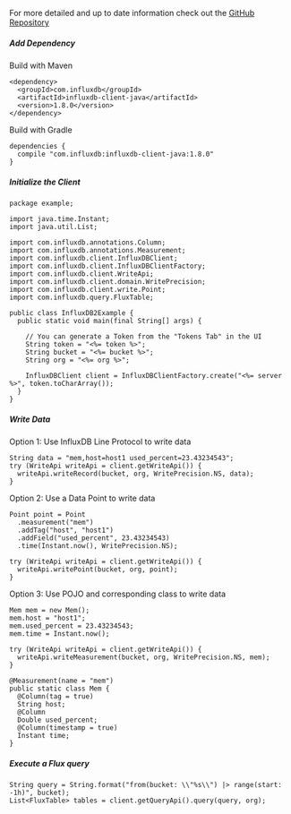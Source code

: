 For more detailed and up to date information check out the <a href="https://github.com/influxdata/influxdb-client-java" target="_blank">GitHub Repository</a>

##### Add Dependency

Build with Maven

```
<dependency>
  <groupId>com.influxdb</groupId>
  <artifactId>influxdb-client-java</artifactId>
  <version>1.8.0</version>
</dependency>
```

Build with Gradle

```
dependencies {
  compile "com.influxdb:influxdb-client-java:1.8.0"
}
```

##### Initialize the Client

```
package example;

import java.time.Instant;
import java.util.List;

import com.influxdb.annotations.Column;
import com.influxdb.annotations.Measurement;
import com.influxdb.client.InfluxDBClient;
import com.influxdb.client.InfluxDBClientFactory;
import com.influxdb.client.WriteApi;
import com.influxdb.client.domain.WritePrecision;
import com.influxdb.client.write.Point;
import com.influxdb.query.FluxTable;

public class InfluxDB2Example {
  public static void main(final String[] args) {

    // You can generate a Token from the "Tokens Tab" in the UI
    String token = "<%= token %>";
    String bucket = "<%= bucket %>";
    String org = "<%= org %>";

    InfluxDBClient client = InfluxDBClientFactory.create("<%= server %>", token.toCharArray());
  }
}
```

##### Write Data

Option 1: Use InfluxDB Line Protocol to write data

```
String data = "mem,host=host1 used_percent=23.43234543";
try (WriteApi writeApi = client.getWriteApi()) {
  writeApi.writeRecord(bucket, org, WritePrecision.NS, data);
}
```

Option 2: Use a Data Point to write data

```
Point point = Point
  .measurement("mem")
  .addTag("host", "host1")
  .addField("used_percent", 23.43234543)
  .time(Instant.now(), WritePrecision.NS);

try (WriteApi writeApi = client.getWriteApi()) {
  writeApi.writePoint(bucket, org, point);
}
```

Option 3: Use POJO and corresponding class to write data

```
Mem mem = new Mem();
mem.host = "host1";
mem.used_percent = 23.43234543;
mem.time = Instant.now();

try (WriteApi writeApi = client.getWriteApi()) {
  writeApi.writeMeasurement(bucket, org, WritePrecision.NS, mem);
}
```

```
@Measurement(name = "mem")
public static class Mem {
  @Column(tag = true)
  String host;
  @Column
  Double used_percent;
  @Column(timestamp = true)
  Instant time;
}
```

##### Execute a Flux query

```
String query = String.format("from(bucket: \\"%s\\") |> range(start: -1h)", bucket);
List<FluxTable> tables = client.getQueryApi().query(query, org);
```
